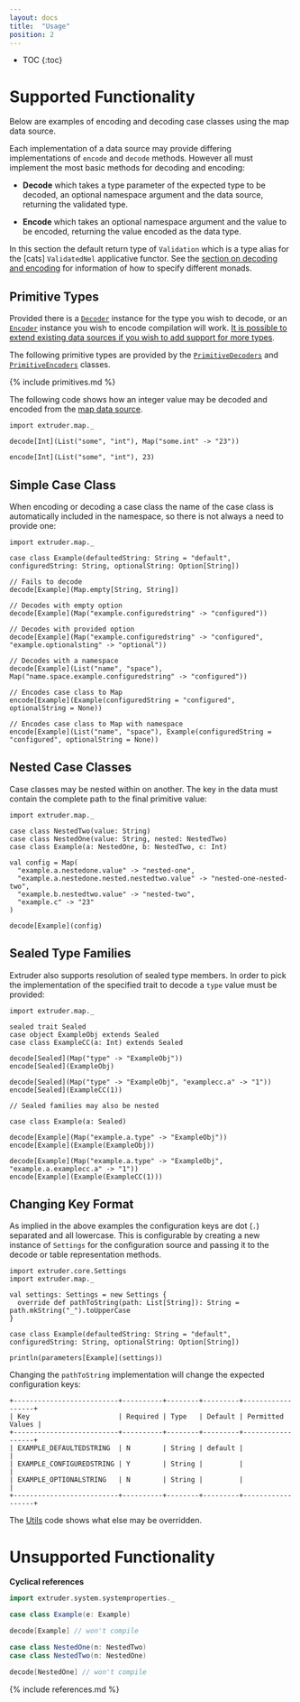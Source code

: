 ```yaml
---
layout: docs
title:  "Usage"
position: 2
---
```

* TOC
{:toc}
# Supported Functionality

Below are examples of encoding and decoding case classes using the map data source.

Each implementation of a data source may provide differing implementations of `encode` and `decode` methods. However all must implement the most basic methods for decoding and encoding:

- **Decode** which takes a type parameter of the expected type to be decoded, an optional namespace argument and the data source, returning the validated type.

- **Encode** which takes an optional namespace argument and the value to be encoded, returning the value encoded as the data type.

In this section the default return type of `Validation` which is a type alias for the [cats] `ValidatedNel` applicative functor. See the [section on decoding and encoding](decode_encode.html) for information of how to specify different monads.

## Primitive Types
Provided there is a [`Decoder`](concepts.html#Terms) instance for the type you wish to decode, or an [`Encoder`](concepts.html#Terms) instance you wish to encode compilation will work. [It is possible to extend existing data sources if you wish to add support for more types](extending.html).

The following primitive types are provided by the [`PrimitiveDecoders`](https://github.com/janstenpickle/extruder/blob/master/core/src/main/scala/extruder/core/PrimitiveDecoders.scala) and [`PrimitiveEncoders`](https://github.com/janstenpickle/extruder/blob/master/core/src/main/scala/extruder/core/PrimitiveEncoders.scala) classes.

{% include primitives.md %}

The following code shows how an integer value may be decoded and encoded from the [map data source](https://github.com/janstenpickle/extruder/blob/master/core/src/main/scala/extruder/core/Map.scala).

```tut:silent
import extruder.map._

decode[Int](List("some", "int"), Map("some.int" -> "23"))

encode[Int](List("some", "int"), 23)
```

## Simple Case Class
When encoding or decoding a case class the name of the case class is automatically included in the namespace, so there is not always a need to provide one:

```tut:silent
import extruder.map._

case class Example(defaultedString: String = "default", configuredString: String, optionalString: Option[String])

// Fails to decode
decode[Example](Map.empty[String, String])

// Decodes with empty option
decode[Example](Map("example.configuredstring" -> "configured"))

// Decodes with provided option
decode[Example](Map("example.configuredstring" -> "configured", "example.optionalsting" -> "optional"))

// Decodes with a namespace
decode[Example](List("name", "space"), Map("name.space.example.configuredstring" -> "configured"))

// Encodes case class to Map
encode[Example](Example(configuredString = "configured", optionalString = None))

// Encodes case class to Map with namespace
encode[Example](List("name", "space"), Example(configuredString = "configured", optionalString = None))
```

## Nested Case Classes

Case classes may be nested within on another. The key in the data must contain the complete path to the final primitive value:

```tut:silent
import extruder.map._

case class NestedTwo(value: String)
case class NestedOne(value: String, nested: NestedTwo)
case class Example(a: NestedOne, b: NestedTwo, c: Int)

val config = Map(
  "example.a.nestedone.value" -> "nested-one",
  "example.a.nestedone.nested.nestedtwo.value" -> "nested-one-nested-two",
  "example.b.nestedtwo.value" -> "nested-two",
  "example.c" -> "23"
)

decode[Example](config)
```
## Sealed Type Families
Extruder also supports resolution of sealed type members. In order to pick the implementation of the specified trait to decode a `type` value must be provided:

```tut:silent
import extruder.map._

sealed trait Sealed
case object ExampleObj extends Sealed
case class ExampleCC(a: Int) extends Sealed

decode[Sealed](Map("type" -> "ExampleObj"))
encode[Sealed](ExampleObj)

decode[Sealed](Map("type" -> "ExampleObj", "examplecc.a" -> "1"))
encode[Sealed](ExampleCC(1))

// Sealed families may also be nested

case class Example(a: Sealed)

decode[Example](Map("example.a.type" -> "ExampleObj"))
encode[Example](Example(ExampleObj))

decode[Example](Map("example.a.type" -> "ExampleObj", "example.a.examplecc.a" -> "1"))
encode[Example](Example(ExampleCC(1)))
```

## Changing Key Format
As implied in the above examples the configuration keys are dot (`.`) separated and all lowercase. This is configurable by creating a new instance of `Settings` for the configuration source and passing it to the decode or table representation methods.

```tut:silent
import extruder.core.Settings
import extruder.map._

val settings: Settings = new Settings {
  override def pathToString(path: List[String]): String = path.mkString("_").toUpperCase
}

case class Example(defaultedString: String = "default", configuredString: String, optionalString: Option[String])

println(parameters[Example](settings))
```
Changing the `pathToString` implementation will change the expected configuration keys:
```
+--------------------------+----------+--------+---------+------------------+
| Key                      | Required | Type   | Default | Permitted Values |
+--------------------------+----------+--------+---------+------------------+
| EXAMPLE_DEFAULTEDSTRING  | N        | String | default |                  |
| EXAMPLE_CONFIGUREDSTRING | Y        | String |         |                  |
| EXAMPLE_OPTIONALSTRING   | N        | String |         |                  |
+--------------------------+----------+--------+---------+------------------+
```

The [Utils](https://github.com/janstenpickle/extruder/blob/master/core/src/main/scala/extruder/core/Utils.scala) code shows what else may be overridden.

# Unsupported Functionality

**Cyclical references**
```scala
import extruder.system.systemproperties._

case class Example(e: Example)

decode[Example] // won't compile

case class NestedOne(n: NestedTwo)
case class NestedTwo(n: NestedOne)

decode[NestedOne] // won't compile
```
{% include references.md %}

